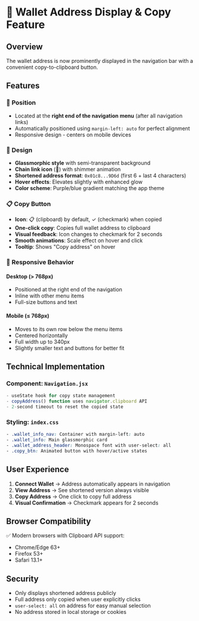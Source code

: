 # 🔗 Wallet Address Display & Copy Feature

## Overview
The wallet address is now prominently displayed in the navigation bar with a convenient copy-to-clipboard button.

## Features

### 📍 **Position**
- Located at the **right end of the navigation menu** (after all navigation links)
- Automatically positioned using `margin-left: auto` for perfect alignment
- Responsive design - centers on mobile devices

### 🎨 **Design**
- **Glassmorphic style** with semi-transparent background
- **Chain link icon** (🔗) with shimmer animation
- **Shortened address format**: `0x01c8...9D6d` (first 6 + last 4 characters)
- **Hover effects**: Elevates slightly with enhanced glow
- **Color scheme**: Purple/blue gradient matching the app theme

### 📋 **Copy Button**
- **Icon**: 📋 (clipboard) by default, ✓ (checkmark) when copied
- **One-click copy**: Copies full wallet address to clipboard
- **Visual feedback**: Icon changes to checkmark for 2 seconds
- **Smooth animations**: Scale effect on hover and click
- **Tooltip**: Shows "Copy address" on hover

### 📱 **Responsive Behavior**

#### Desktop (> 768px)
- Positioned at the right end of the navigation
- Inline with other menu items
- Full-size buttons and text

#### Mobile (≤ 768px)
- Moves to its own row below the menu items
- Centered horizontally
- Full width up to 340px
- Slightly smaller text and buttons for better fit

## Technical Implementation

### Component: `Navigation.jsx`
```javascript
- useState hook for copy state management
- copyAddress() function uses navigator.clipboard API
- 2-second timeout to reset the copied state
```

### Styling: `index.css`
```css
- .wallet_info_nav: Container with margin-left: auto
- .wallet_info: Main glassmorphic card
- .wallet_address_header: Monospace font with user-select: all
- .copy_btn: Animated button with hover/active states
```

## User Experience

1. **Connect Wallet** → Address automatically appears in navigation
2. **View Address** → See shortened version always visible
3. **Copy Address** → One click to copy full address
4. **Visual Confirmation** → Checkmark appears for 2 seconds

## Browser Compatibility

✅ Modern browsers with Clipboard API support:
- Chrome/Edge 63+
- Firefox 53+
- Safari 13.1+

## Security

- Only displays shortened address publicly
- Full address only copied when user explicitly clicks
- `user-select: all` on address for easy manual selection
- No address stored in local storage or cookies
